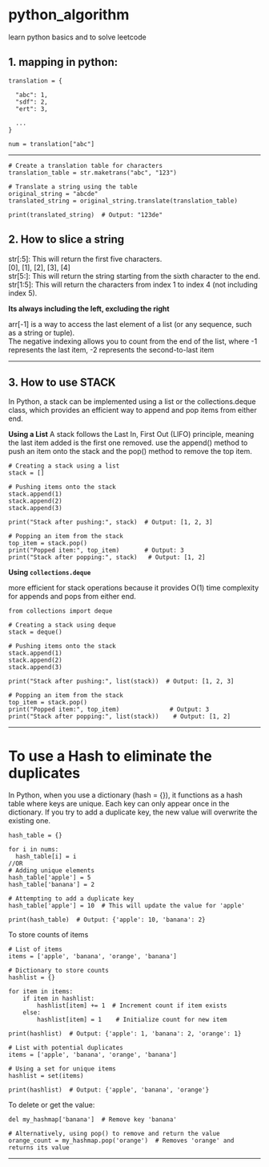 # python_algorithm
learn python basics and to solve leetcode

## 1. mapping in python:
```
translation = {

  "abc": 1,
  "sdf": 2,
  "ert": 3,

  ...
}

num = translation["abc"]
```
_____
```
# Create a translation table for characters
translation_table = str.maketrans("abc", "123")

# Translate a string using the table
original_string = "abcde"
translated_string = original_string.translate(translation_table)

print(translated_string)  # Output: "123de"

```

## 2. How to slice a string
str[:5]: This will return the first five characters. </br>
[0], [1], [2], [3], [4] </br>
str[5:]: This will return the string starting from the sixth character to the end. </br>
str[1:5]: This will return the characters from index 1 to index 4 (not including index 5). </br>

**Its always including the left, excluding the right**

arr[-1] is a way to access the last element of a list (or any sequence, such as a string or tuple). </br>
The negative indexing allows you to count from the end of the list, where -1 represents the last item, -2 represents the second-to-last item

______

## 3. How to use STACK

In Python, a stack can be implemented using a list or the collections.deque class, which provides an efficient way to append and pop items from either end. 

**Using a List**
A stack follows the Last In, First Out (LIFO) principle, meaning the last item added is the first one removed. use the append() method to push an item onto the stack and the pop() method to remove the top item.
```
# Creating a stack using a list
stack = []

# Pushing items onto the stack
stack.append(1)
stack.append(2)
stack.append(3)

print("Stack after pushing:", stack)  # Output: [1, 2, 3]

# Popping an item from the stack
top_item = stack.pop()
print("Popped item:", top_item)       # Output: 3
print("Stack after popping:", stack)   # Output: [1, 2]

```

**Using ```collections.deque```**

more efficient for stack operations because it provides O(1) time complexity for appends and pops from either end.
```
from collections import deque

# Creating a stack using deque
stack = deque()

# Pushing items onto the stack
stack.append(1)
stack.append(2)
stack.append(3)

print("Stack after pushing:", list(stack))  # Output: [1, 2, 3]

# Popping an item from the stack
top_item = stack.pop()
print("Popped item:", top_item)              # Output: 3
print("Stack after popping:", list(stack))    # Output: [1, 2]

```

_____

# To use a Hash to eliminate the duplicates

In Python, when you use a dictionary (hash = {}), it functions as a hash table where keys are unique. Each key can only appear once in the dictionary. If you try to add a duplicate key, the new value will overwrite the existing one.

```
hash_table = {}

for i in nums:
  hash_table[i] = i
//OR
# Adding unique elements
hash_table['apple'] = 5
hash_table['banana'] = 2

# Attempting to add a duplicate key
hash_table['apple'] = 10  # This will update the value for 'apple'

print(hash_table)  # Output: {'apple': 10, 'banana': 2}
```
To store counts of items
```
# List of items
items = ['apple', 'banana', 'orange', 'banana']

# Dictionary to store counts
hashlist = {}

for item in items:
    if item in hashlist:
        hashlist[item] += 1  # Increment count if item exists
    else:
        hashlist[item] = 1    # Initialize count for new item

print(hashlist)  # Output: {'apple': 1, 'banana': 2, 'orange': 1}

```

```
# List with potential duplicates
items = ['apple', 'banana', 'orange', 'banana']

# Using a set for unique items
hashlist = set(items)

print(hashlist)  # Output: {'apple', 'banana', 'orange'}

```

To delete or get the value:
```
del my_hashmap['banana']  # Remove key 'banana'

# Alternatively, using pop() to remove and return the value
orange_count = my_hashmap.pop('orange')  # Removes 'orange' and returns its value

```

______



